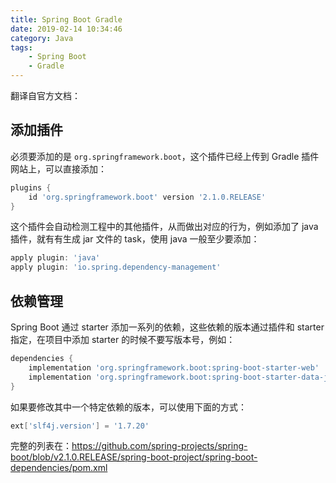 ```yaml
---
title: Spring Boot Gradle
date: 2019-02-14 10:34:46
category: Java
tags: 
    - Spring Boot
    - Gradle
---
```


翻译自官方文档：

## 添加插件

必须要添加的是 `org.springframework.boot`，这个插件已经上传到 Gradle 插件网站上，可以直接添加：

``` groovy
plugins {
    id 'org.springframework.boot' version '2.1.0.RELEASE'
}
```

这个插件会自动检测工程中的其他插件，从而做出对应的行为，例如添加了 java 插件，就有有生成 jar 文件的 task，使用 java 一般至少要添加：

``` groovy
apply plugin: 'java'
apply plugin: 'io.spring.dependency-management' 
```

## 依赖管理

Spring Boot 通过 starter 添加一系列的依赖，这些依赖的版本通过插件和 starter 指定，在项目中添加 starter 的时候不要写版本号，例如：

``` groovy
dependencies {
    implementation 'org.springframework.boot:spring-boot-starter-web'
    implementation 'org.springframework.boot:spring-boot-starter-data-jpa'
}
```

如果要修改其中一个特定依赖的版本，可以使用下面的方式：

``` groovy
ext['slf4j.version'] = '1.7.20'
```

完整的列表在：https://github.com/spring-projects/spring-boot/blob/v2.1.0.RELEASE/spring-boot-project/spring-boot-dependencies/pom.xml


